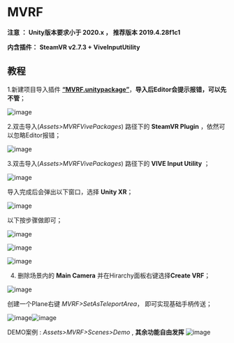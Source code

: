 # MVRF
**注意 ： Unity版本要求小于 2020.x ， 推荐版本 2019.4.28f1c1**

**内含插件：**
**SteamVR v2.7.3 + ViveInputUtility**

## 教程

1.新建项目导入插件 [**“MVRF.unitypackage”**](https://github.com/yinczar/MVRF/blob/main/Unitypackage/MVRF.unitypackage)，**导入后Editor会提示报错，可以先不管**；

![image](https://user-images.githubusercontent.com/34049856/170965320-97d3af3d-795b-4a08-80f6-ea6eb90535f9.png)

2.双击导入(*Assets>MVRFVivePackages*) 路径下的 **SteamVR Plugin** ，依然可以忽略Editor报错；

![image](https://user-images.githubusercontent.com/34049856/170966305-58daab11-7fa4-4dd8-a16f-f19d1eb40968.png)

3.双击导入(*Assets>MVRFVivePackages*) 路径下的 **VIVE Input Utility** ；

![image](https://user-images.githubusercontent.com/34049856/170967017-c86b7da5-2193-4346-b492-0a92fc86a90f.png)

导入完成后会弹出以下窗口，选择 **Unity XR**；

![image](https://user-images.githubusercontent.com/34049856/170967213-88e8eccd-a0d7-42fd-84ae-81b238056fb1.png)

以下按步骤做即可；

![image](https://user-images.githubusercontent.com/34049856/170967470-de91b346-d63c-43e4-aa26-f5f1a807bda3.png)

![image](https://user-images.githubusercontent.com/34049856/170967578-1cc0ec62-32a9-4023-9bef-025dafa76031.png)

![image](https://user-images.githubusercontent.com/34049856/170967616-de76df31-2da9-4e33-b5e4-8ff36e8cd543.png)

4. 删除场景内的 **Main Camera** 并在Hirarchy面板右键选择**Create VRF**；

![image](https://user-images.githubusercontent.com/34049856/170968227-42586d9d-5331-43f2-a518-bfcd79945d2b.png)

创建一个Plane右键 *MVRF>SetAsTeleportArea*， 即可实现基础手柄传送；

![image](https://user-images.githubusercontent.com/34049856/170968622-07a977b4-0797-4502-a807-e7a8fcefbe46.png)![image](https://user-images.githubusercontent.com/34049856/170969041-f67535ad-0725-458e-828e-caf10f9bead0.png)

DEMO案例 : *Assets>MVRF>Scenes>Demo*   ,   **其余功能自由发挥**
![image](https://user-images.githubusercontent.com/34049856/170969713-f7f1284d-0cc2-4004-ae57-b8d0c61fe938.png)

